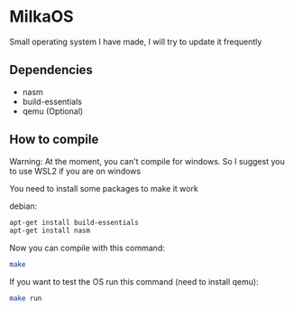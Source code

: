 # MilkaOS
Small operating system I have made, I will try to update it frequently

## Dependencies
- nasm 
- build-essentials
- qemu (Optional)

## How to compile
Warning: At the moment, you can't compile for windows. So I suggest you to use WSL2 if you are on windows

You need to install some packages to make it work

debian:

```bash
apt-get install build-essentials
apt-get install nasm
```

Now you can compile with this command:

```bash
make
```

If you want to test the OS run this command (need to install qemu):

```bash
make run
```
